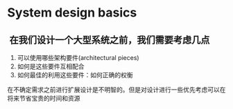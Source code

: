 # System design basics

##  在我们设计一个大型系统之前，我们需要考虑几点
1. 可以使用哪些架构要件(architectural pieces)
2. 如何是这些要件互相配合
3. 如何最佳的利用这些要件：如何正确的权衡

在不确定需求之前进行扩展设计是不明智的。但是对设计进行一些优先考虑可以在将来节省宝贵的时间和资源